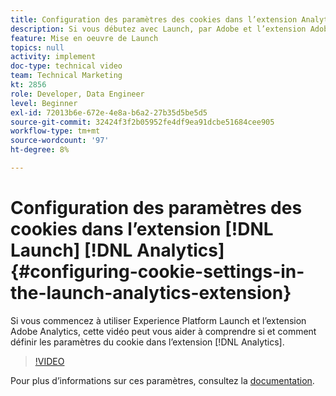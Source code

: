 ```yaml
---
title: Configuration des paramètres des cookies dans l’extension Analytics de Launch
description: Si vous débutez avec Launch, par Adobe et l’extension Adobe Analytics, cette vidéo peut vous aider à comprendre si et comment définir les paramètres des cookies dans l’extension Analytics.
feature: Mise en oeuvre de Launch
topics: null
activity: implement
doc-type: technical video
team: Technical Marketing
kt: 2856
role: Developer, Data Engineer
level: Beginner
exl-id: 72013b6e-672e-4e8a-b6a2-27b35d5be5d5
source-git-commit: 32424f3f2b05952fe4df9ea91dcbe51684cee905
workflow-type: tm+mt
source-wordcount: '97'
ht-degree: 8%

---
```


# Configuration des paramètres des cookies dans l’extension [!DNL Launch] [!DNL Analytics] {#configuring-cookie-settings-in-the-launch-analytics-extension}

Si vous commencez à utiliser Experience Platform Launch et l’extension Adobe Analytics, cette vidéo peut vous aider à comprendre si et comment définir les paramètres du cookie dans l’extension [!DNL Analytics].

>[!VIDEO](https://video.tv.adobe.com/v/27212/?quality=9)

Pour plus d’informations sur ces paramètres, consultez la [documentation](https://docs.adobelaunch.com/extension-reference/web/adobe-analytics-extension#cookies).
